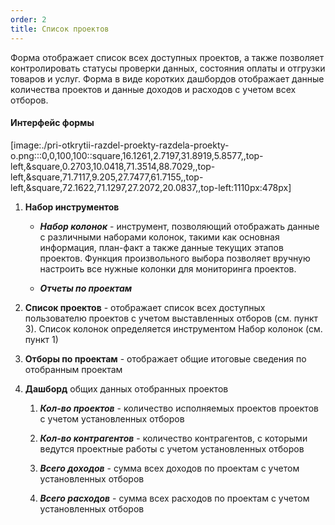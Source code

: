 ```yaml
---
order: 2
title: Список проектов
---
```


Форма отображает список всех доступных проектов, а также позволяет контролировать статусы проверки данных, состояния оплаты и отгрузки товаров и услуг. Форма в виде коротких дашбордов отображает данные количества проектов и данные доходов и расходов с учетом всех отборов.

#### Интерфейс формы

[image:./pri-otkrytii-razdel-proekty-razdela-proekty-o.png:::0,0,100,100::square,16.1261,2.7197,31.8919,5.8577,,top-left,&square,0.2703,10.0418,71.3514,88.7029,,top-left,&square,71.7117,9.205,27.7477,61.7155,,top-left,&square,72.1622,71.1297,27.2072,20.0837,,top-left:1110px:478px]

1. **Набор инструментов**

   -  ***Набор колонок*** - инструмент, позволяющий отображать данные с различными наборами колонок, такими как основная информация, план-факт а также данные текущих этапов проектов. Функция произвольного выбора позволяет вручную настроить все нужные колонки для мониторинга проектов.

   -  ***Отчеты по проектам***

2. **Список проектов** - отображает список всех доступных пользователю проектов с учетом выставленных отборов (см. пункт 3). Список колонок определяется инструментом Набор колонок (см. пункт 1)

3. **Отборы по проектам** - отображает общие итоговые сведения по отобранным проектам

4. **Дашборд** общих данных отобранных проектов

   1. ***Кол-во проектов*** - количество исполняемых проектов проектов с учетом установленных отборов

   2. ***Кол-во контрагентов*** - количество контрагентов, с которыми ведутся проектные работы с учетом установленных отборов

   3. ***Всего доходов*** - сумма всех доходов по проектам с учетом установленных отборов

   4. ***Всего расходов*** - сумма всех расходов по проектам с учетом установленных отборов


